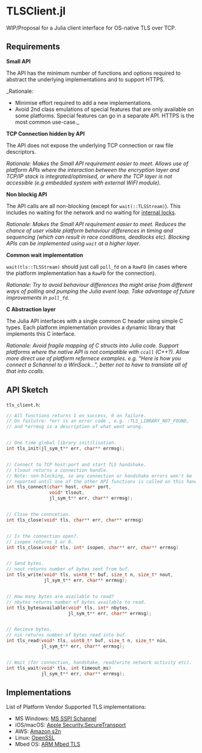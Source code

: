 # TLSClient.jl


WIP/Proposal for a Julia client interface for OS-native TLS over TCP.


## Requirements

**Small API**

The API has the minimum number of functions and options required to
abstract the underlying implementations and to support HTTPS. 

_Rationale:
 - Minimise effort required to add a new implementations. 
 - Avoid 2nd class emulations of special features that are only
   available on some platforms. Special features can go in a
   separate API. HTTPS is the most common use-case._


**TCP Connection hidden by API**

The API does not expose the underlying TCP connection or raw file descriptors.

_Rationale: Makes the Small API requirement easier to meet.
            Allows use of platform APIs where the interaction between the
            encryption layer and TCP/IP stack is integrated/optimised,
            or where the TCP layer is not accessible (e.g embedded system with
            external WiFI module)._


**Non blockig API**

The API calls are all non-blocking (except for `wait(::TLSStream)`).
This includes no waiting for the network and no waiting for
[internal locks](https://github.com/JuliaWeb/MbedTLS.jl/blob/master/src/ssl.jl#L211).

_Rationale:
Makes the Small API requirement easier to meet.
Reduces the chance of user visible platform behaviour differences
in timing and sequencing (which can result in race conditions,
deadlocks etc).
Blocking APIs can be implemented  using `wait` at a higher layer._


**Common wait implementation**

`wait(tls::TLSStream)` should just call `poll_fd` on a `RawFD` (in cases
where the platform implementation has a `RawFD` for the connection).

_Rationale: Try to avoid behaviour differences tha might arise from different
            ways of polling and pumping the Julia event loop.
            Take advantage of future improvements in `poll_fd`._


**C Abstraction layer**

The Julia API interfaces with a single common C header using simple C types.
Each platform implementation provides a dynamic library that implements this
C interface.

_Rationale: Avoid fragile mapping of C structs into Julia code.
            Support platforms where the native API is not compatible with
            `ccall` (C++?). Allow more direct use of platform refernece
            examples. e.g. "Here is how you connect a Schannel to a WinSock...",
            better not to have to translate all of that into ccalls._
            

## API Sketch

`tls_client.h`:

```C
// All functions returns 1 on success, 0 on failure.
// On failutre: *err is an error code , e.g. :TLS_LIBRARY_NOT_FOUND,
// and *errmsg is a description of what went wrong.


// One time global library initilisation.
int tls_init(jl_sym_t** err, char** errmsg);


// Connect to TCP host:port and start TLS handshake.
// tlsout returns a connection handle.
// Note: non-blocking, so any connection or handshake errors won't be
// reported until one of the other API functions is called on this handle.
int tls_connect(char* host, char* port,
                void* tlsout,
                jl_sym_t** err, char** errmsg);


// Close the conncetion.
int tls_close(void* tls, char** err, char** errmsg)


// Is the connection open?.
// isopen returns 1 or 0.
int tls_close(void* tls, int* isopen, char** err, char** errmsg)


// Send bytes.
// nout returns number of bytes sent from buf.
int tls_write(void* tls, uint8_t* buf, size_t n, size_t* nout,
              jl_sym_t** err, char** errmsg);


// How many bytes are available to read?
// nbytes returns number of bytes available to read.
int tls_bytesavailable(void* tls, int* nbytes,
                       jl_sym_t** err, char** errmsg);


// Recieve bytes.
// nin returns number of bytes read into buf.
int tls_read(void* tls, uint8_t* buf, size_t n, size_t* nin,
             jl_sym_t** err, char** errmsg);


// Wait (for connection, handshake, read/write network activity etc).
int tls_wait(void* tls, int timeout_ms)
             jl_sym_t** err, char** errmsg);
```


## Implementations

List of Platform Vendor Supported TLS implementations:
 - MS Windows: [MS SSPI Schannel](https://msdn.microsoft.com/en-us/library/windows/desktop/aa374782(v=vs.85).aspx)
 - iOS/macOS: [Apple Security.SecureTransport](https://developer.apple.com/documentation/security/secure_transport)
 - AWS: [Amazon s2n](https://github.com/awslabs/s2n)
 - Linux: [OpenSSL](https://www.openssl.org)
 - Mbed OS: [ARM Mbed TLS](https://github.com/ARMmbed/mbedtls)
